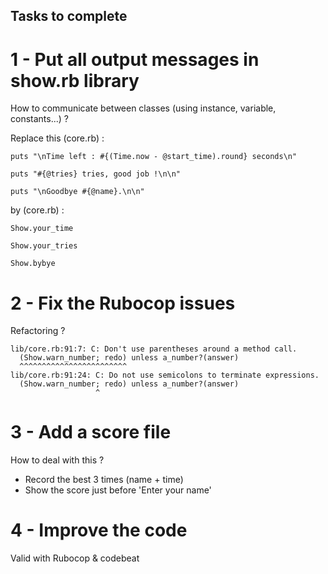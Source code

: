 ## Tasks to complete

# 1 - Put all output messages in show.rb library

How to communicate between classes (using instance, variable, constants...) ?

Replace this (core.rb) :

	puts "\nTime left : #{(Time.now - @start_time).round} seconds\n"

	puts "#{@tries} tries, good job !\n\n"

	puts "\nGoodbye #{@name}.\n\n"

by (core.rb) :

	Show.your_time

	Show.your_tries

	Show.bybye


# 2 - Fix the Rubocop issues

Refactoring ?

	lib/core.rb:91:7: C: Don't use parentheses around a method call.
      (Show.warn_number; redo) unless a_number?(answer)
      ^^^^^^^^^^^^^^^^^^^^^^^^
	lib/core.rb:91:24: C: Do not use semicolons to terminate expressions.
      (Show.warn_number; redo) unless a_number?(answer)
                       ^

# 3 - Add a score file

How to deal with this ?

- Record the best 3 times (name + time)
- Show the score just before 'Enter your name'

# 4 - Improve the code
Valid with Rubocop & codebeat
